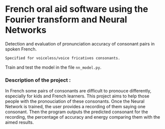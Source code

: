 # French oral aid software using the Fourier transform and Neural Networks

Detection and evaluation of pronunciation accuracy of consonant pairs in spoken French.

`Specified for voiceless/voice fricatives consonants.`

Train and test the model in the file `nn_model.py`.

### Description of the project :

In French some pairs of consonants are difficult to pronouce differently, especially for kids and French learners.
This project aims to help those people with the pronouciation of these consonants. Once the Neural Network is trained, the user provides a recording of them saying one consonant. Then the
program outputs the predicted consonant for the recording, the percentage of accuracy and energy comparing them with the aimed results.



